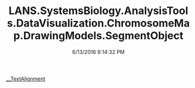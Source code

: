 ﻿---
title: LANS.SystemsBiology.AnalysisTools.DataVisualization.ChromosomeMap.DrawingModels.SegmentObject
date: 6/13/2016 8:14:32 PM
---

[__TextAlignment](T-LANS.SystemsBiology.AnalysisTools.DataVisualization.ChromosomeMap.DrawingModels.SegmentObject.__TextAlignment.html)
